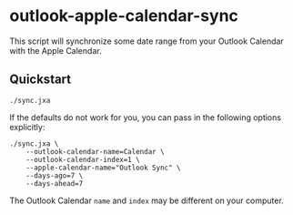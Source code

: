 # outlook-apple-calendar-sync

This script will synchronize some date range from your Outlook Calendar with the Apple Calendar.

## Quickstart

```
./sync.jxa
```

If the defaults do not work for you, you can pass in the following options explicitly:

```
./sync.jxa \
    --outlook-calendar-name=Calendar \
    --outlook-calendar-index=1 \
    --apple-calendar-name="Outlook Sync" \
    --days-ago=7 \
    --days-ahead=7
```

The Outlook Calendar `name` and `index` may be different on your computer.
